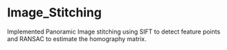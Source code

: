 # Image_Stitching
Implemented Panoramic Image stitching using SIFT to detect feature points and RANSAC to estimate the homography matrix.
